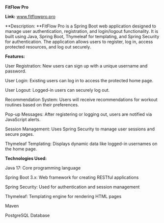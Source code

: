 **FitFlow Pro**

**Link:** www.fitflowpro.pro

**Description:
**FitFlow Pro is a Spring Boot web application designed to manage user authentication, registration, and login/logout functionality. It is built using Java, 
Spring Boot, Thymeleaf for templating, and Spring Security for authentication. The application allows users to register, log in, access protected resources, 
and log out securely.

**Features:**

User Registration: New users can sign up with a unique username and password.

User Login: Existing users can log in to access the protected home page.

User Logout: Logged-in users can securely log out.

Recommendation System: Users will receive recommendations for workout routines based on their preferences. 

Pop-up Messages: After registering or logging out, users are notified via JavaScript alerts.

Session Management: Uses Spring Security to manage user sessions and secure pages.

Thymeleaf Templating: Displays dynamic data like logged-in usernames on the home page.

**Technologies Used:**

Java 17: Core programming language

Spring Boot 3.x: Web framework for creating RESTful applications

Spring Security: Used for authentication and session management

Thymeleaf: Templating engine for rendering HTML pages

Maven

PostgreSQL Database
